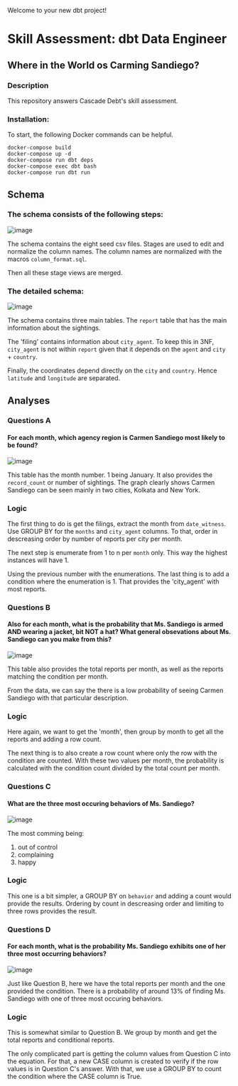Welcome to your new dbt project!

# Skill Assessment: dbt Data Engineer
## Where in the World os Carming Sandiego?



### Description
This repository answers Cascade Debt's skill assessment.

### Installation:
 
To start, the following Docker commands can be helpful.
```console
docker-compose build  
docker-compose up -d
docker-compose run dbt deps
docker-compose exec dbt bash
docker-compose run dbt run

```

## Schema

### The schema consists of the following steps:
![image](images/full_schema.png)

The schema contains the eight seed csv files. Stages are used to edit and normalize the column names. The column names are normalized with the macros `column_format.sql`.

Then all these stage views are merged.

### The detailed schema:
![image](images/detailed_schema.png)

The schema contains three main tables. The `report` table that has the main information about the sightings.

The 'filing' contains information about `city_agent`. To keep this in 3NF, `city_agent` is not within `report` given that it depends on the `agent` and `city` + `country`.

Finally, the coordinates depend directly on the `city` and `country`. Hence `latitude` and `longitude` are separated.

## Analyses

### Questions A
#### For each month, which agency region is Carmen Sandiego most likely to be found?
![image](images/analysis_a.png)

This table has the month number. 1 being January.
It also provides the `record_count` or number of sightings.
The graph clearly shows Carmen Sandiego can be seen mainly in two cities, Kolkata and New York.

### Logic

The first thing to do is get the filings, extract the month from `date_witness`. Use GROUP BY for the `months` and `city_agent` columns. To that, order in descreasing order by number of reports per city per month. 

The next step is enumerate from 1 to n per `month` only. This way the highest instances will have 1.

Using the previous number with the enumerations. The last thing is to add a condition where the enumeration is 1. That provides the 'city_agent' with most reports.



### Questions B
#### Also for each month, what is the probability that Ms. Sandiego is armed AND wearing a jacket, bit NOT a hat? What general obsevations about Ms. Sandiego can you make from this?

![image](images/analysis_b.png)

This table also provides the total reports per month, as well as the reports matching the condition per month.

From the data, we can say the there is a low probability of seeing Carmen Sandiego with that particular description.

### Logic

Here again, we want to get the 'month', then group by month to get all the reports and adding a row count. 

The next thing is to also create a row count where only the row with the condition are counted. With these two values per month, the probability is calculated with the condition count divided by the total count per month.

### Questions C
#### What are the three most occuring behaviors of Ms. Sandiego?

![image](images/analysis_c.png)

The most comming being:

1. out of control
2. complaining
3. happy 

### Logic

This one is a bit simpler, a GROUP BY on `behavior` and adding a count would provide the results. Ordering by count in descreasing order and limiting to three rows provides the result.

### Questions D
#### For each month, what is the probability Ms. Sandiego exhibits one of her three most occurring behaviors?

![image](images/analysis_d.png)

Just like Question B, here we have the total reports per month and the one provided the condition.
There is a probability of around 13% of finding Ms. Sandiego with one of three most occuring behaviors.

### Logic

This is somewhat similar to Question B. We group by month and get the total reports and conditional reports. 

The only complicated part is getting the column values from Question C into the equation. For that, a new CASE column is created to verify if the row values is in Question C's answer. With that, we use a GROUP BY to count the condition where the CASE column is True.






